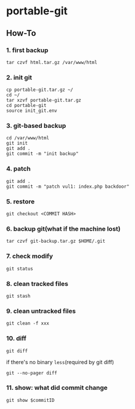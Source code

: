 # portable-git

## How-To

### 1. first backup
```
tar czvf html.tar.gz /var/www/html
```

### 2. init git
```
cp portable-git.tar.gz ~/
cd ~/
tar xzvf portable-git.tar.gz
cd portable-git
source init_git.env
```

### 3. git-based backup
```
cd /var/www/html
git init
git add .
git commit -m "init backup"
```

### 4. patch
```
git add .
git commit -m "patch vul1: index.php backdoor"
```

### 5. restore
```
git checkout <COMMIT HASH>
```

### 6. backup git(what if the machine lost)
```
tar czvf git-backup.tar.gz $HOME/.git
```

### 7. check modify
```
git status
```

### 8. clean tracked files
```
git stash
```

### 9. clean untracked files
```
git clean -f xxx
```

### 10. diff
```
git diff
```

if there's no binary `less`(required by git diff)
```
git --no-pager diff
```

### 11. show: what did commit change

```
git show $commitID
```
